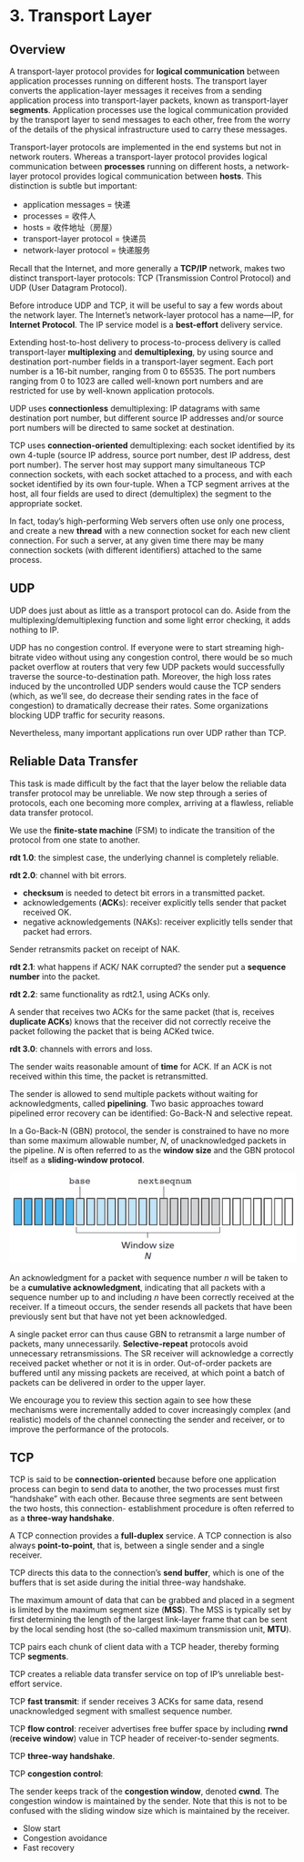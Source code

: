 # 3. Transport Layer

## Overview

A transport-layer protocol provides for **logical communication** between application processes running on different hosts. The transport layer converts the application-layer messages it receives from a sending application process into transport-layer packets, known as transport-layer **segments**. Application processes use the logical communication provided by the transport layer to send messages to each other, free from the worry of the details of the physical infrastructure used to carry these messages.

Transport-layer protocols are implemented in the end systems but not in network routers. Whereas a transport-layer protocol provides logical communication between **processes** running on different hosts, a network-layer protocol provides logical communication between **hosts**. This distinction is subtle but important: 

* application messages = 快递
* processes = 收件人
* hosts = 收件地址（房屋）
* transport-layer protocol = 快递员
* network-layer protocol = 快递服务

Recall that the Internet, and more generally a **TCP/IP** network, makes two distinct transport-layer protocols: TCP \(Transmission Control Protocol\) and UDP \(User Datagram Protocol\).

Before introduce UDP and TCP, it will be useful to say a few words about the network layer. The Internet’s network-layer protocol has a name—IP, for **Internet Protocol**. The IP service model is a **best-effort** delivery service.

Extending host-to-host delivery to process-to-process delivery is called transport-layer **multiplexing** and **demultiplexing**, by using source and destination port-number fields in a transport-layer segment. Each port number is a 16-bit number, ranging from 0 to 65535. The port numbers ranging from 0 to 1023 are called well-known port numbers and are restricted for use by well-known application protocols.

UDP uses **connectionless** demultiplexing: IP datagrams with same destination port number, but different source IP addresses and/or source port numbers will be directed to same socket at destination.

TCP uses **connection-oriented** demultiplexing: each socket identified by its own 4-tuple \(source IP address, source port number, dest IP address, dest port number\). The server host may support many simultaneous TCP connection sockets, with each socket attached to a process, and with each socket identified by its own four-tuple. When a TCP segment arrives at the host, all four fields are used to direct \(demultiplex\) the segment to the appropriate socket.

In fact, today’s high-performing Web servers often use only one process, and create a new **thread** with a new connection socket for each new client connection. For such a server, at any given time there may be many connection sockets \(with different identifiers\) attached to the same process.

## UDP

UDP does just about as little as a transport protocol can do. Aside from the multiplexing/demultiplexing function and some light error checking, it adds nothing to IP.

UDP has no congestion control. If everyone were to start streaming high-bitrate video without using any congestion control, there would be so much packet overflow at routers that very few UDP packets would successfully traverse the source-to-destination path. Moreover, the high loss rates induced by the uncontrolled UDP senders would cause the TCP senders \(which, as we’ll see, do decrease their sending rates in the face of congestion\) to dramatically decrease their rates. Some organizations blocking UDP traffic for security reasons.

Nevertheless, many important applications run over UDP rather than TCP.

## Reliable Data Transfer

This task is made difficult by the fact that the layer below the reliable data transfer protocol may be unreliable. We now step through a series of protocols, each one becoming more complex, arriving at a flawless, reliable data transfer protocol.

We use the **finite-state machine** \(FSM\) to indicate the transition of the protocol from one state to another.

**rdt 1.0**: the simplest case, the underlying channel is completely reliable.

**rdt 2.0**: channel with bit errors.

* **checksum** is needed to detect bit errors in a transmitted packet.
* acknowledgements \(**ACK**s\): receiver explicitly tells sender that packet received OK. 
* negative acknowledgements \(NAKs\): receiver explicitly tells sender that packet had errors.

Sender retransmits packet on receipt of NAK.

**rdt 2.1**: what happens if ACK/ NAK corrupted? the sender put a **sequence number** into the packet.

**rdt 2.2**: same functionality as rdt2.1, using ACKs only.

A sender that receives two ACKs for the same packet \(that is, receives **duplicate ACKs**\) knows that the receiver did not correctly receive the packet following the packet that is being ACKed twice.

**rdt 3.0**: channels with errors and loss.

The sender waits reasonable amount of **time** for ACK. If an ACK is not received within this time, the packet is retransmitted. 

The sender is allowed to send multiple packets without waiting for acknowledgments, called **pipelining**. Two basic approaches toward pipelined error recovery can be identified: Go-Back-N and selective repeat.

In a Go-Back-N \(GBN\) protocol, the sender is constrained to have no more than some maximum allowable number, _N_, of unacknowledged packets in the pipeline. _N_ is often referred to as the **window size** and the GBN protocol itself as a **sliding-window protocol**.

![](../.gitbook/assets/screen-shot-2018-07-07-at-15.23.41.png)

An acknowledgment for a packet with sequence number _n_ will be taken to be a **cumulative acknowledgment**, indicating that all packets with a sequence number up to and including _n_ have been correctly received at the receiver. If a timeout occurs, the sender resends all packets that have been previously sent but that have not yet been acknowledged.

A single packet error can thus cause GBN to retransmit a large number of packets, many unnecessarily. **Selective-repeat** protocols avoid unnecessary retransmissions. The SR receiver will acknowledge a correctly received packet whether or not it is in order. Out-of-order packets are buffered until any missing packets are received, at which point a batch of packets can be delivered in order to the upper layer.

We encourage you to review this section again to see how these mechanisms were incrementally added to cover increasingly complex \(and realistic\) models of the channel connecting the sender and receiver, or to improve the performance of the protocols.

## TCP

TCP is said to be **connection-oriented** because before one application process can begin to send data to another, the two processes must first “handshake” with each other. Because three segments are sent between the two hosts, this connection- establishment procedure is often referred to as a **three-way handshake**.

A TCP connection provides a **full-duplex** service. A TCP connection is also always **point-to-point**, that is, between a single sender and a single receiver.

TCP directs this data to the connection’s **send buffer**, which is one of the buffers that is set aside during the initial three-way handshake.

The maximum amount of data that can be grabbed and placed in a segment is limited by the maximum segment size \(**MSS**\). The MSS is typically set by first determining the length of the largest link-layer frame that can be sent by the local sending host \(the so-called maximum transmission unit, **MTU**\).

TCP pairs each chunk of client data with a TCP header, thereby forming TCP **segments**.

TCP creates a reliable data transfer service on top of IP’s unreliable best-effort service.

TCP **fast transmit**: if sender receives 3 ACKs for same data, resend unacknowledged segment with smallest sequence number.

TCP **flow control**: receiver advertises free buffer space by including **rwnd** \(**receive window**\) value in TCP header of receiver-to-sender segments.

TCP **three-way handshake**.

TCP **congestion control**: 

The sender keeps track of the **congestion window**, denoted **cwnd**. The congestion window is maintained by the sender. Note that this is not to be confused with the sliding window size which is maintained by the receiver.

* Slow start
* Congestion avoidance
* Fast recovery




